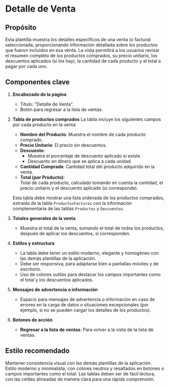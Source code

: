 # Detalle de Venta

## Propósito

Esta plantilla muestra los detalles específicos de una venta (o factura) seleccionada, proporcionando información detallada sobre los productos que fueron incluidos en esa venta. La vista permitirá a los usuarios revisar el resumen completo de los productos comprados, su precio unitario, los descuentos aplicados (si los hay), la cantidad de cada producto y el total a pagar por cada uno.

## Componentes clave

1. **Encabezado de la página**

   - Título: "Detalle de Venta".
   - Botón para regresar a la lista de ventas.

2. **Tabla de productos comprados**
   La tabla incluye los siguientes campos por cada producto en la venta:

   - **Nombre del Producto**: Muestra el nombre de cada producto comprado.
   - **Precio Unitario**: El precio sin descuentos.
   - **Descuento**:
     - Muestra el porcentaje de descuento aplicado si existe.
     - Descuento en dinero que se aplica a cada unidad.
   - **Cantidad Comprada**: Cantidad total del producto adquirido en la venta.
   - **Total (por Producto)**:  
     Total de cada producto, calculado tomando en cuenta la cantidad, el precio unitario y el descuento aplicado (si corresponde).

   Esta tabla debe mostrar una lista ordenada de los productos comprados, extraída de la tabla `ProductosFacturas` con la información complementaria de las tablas `Productos` y `Descuentos`.

3. **Totales generales de la venta**

   - Muestra el total de la venta, sumando el total de todos los productos, después de aplicar los descuentos, si corresponden.

4. **Estilos y estructura**

   - La tabla debe tener un estilo moderno, elegante y homogéneo con las demás plantillas de la aplicación.
   - Debe ser responsiva, para adaptarse bien a pantallas móviles y de escritorio.
   - Uso de colores sutiles para destacar los campos importantes como el total y los descuentos aplicados.

5. **Mensajes de advertencia o información**

   - Espacio para mensajes de advertencia o información en caso de errores en la carga de datos o situaciones excepcionales (por ejemplo, si no se pueden cargar los detalles de los productos).

6. **Botones de acción**
   - **Regresar a la lista de ventas**: Para volver a la vista de la lista de ventas.

## Estilo recomendado

Mantener consistencia visual con las demás plantillas de la aplicación. Estilo moderno y minimalista, con colores neutros y resaltados en botones o campos importantes como el total. Las tablas deben ser de fácil lectura, con las celdas alineadas de manera clara para una rápida comprensión.
